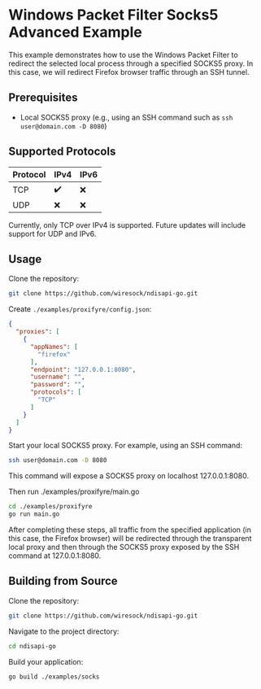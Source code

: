# Windows Packet Filter Socks5 Advanced Example

This example demonstrates how to use the Windows Packet Filter to redirect the selected local process through a specified SOCKS5 proxy. In this case, we will redirect Firefox browser traffic through an SSH tunnel.

## Prerequisites

* Local SOCKS5 proxy (e.g., using an SSH command such as `ssh user@domain.com -D 8080`)

## Supported Protocols

| Protocol | IPv4 | IPv6 |
|----------|------|------|
| TCP      | ✔️   | ❌   |
| UDP      | ❌   | ❌   |

Currently, only TCP over IPv4 is supported. Future updates will include support for UDP and IPv6.

## Usage
Clone the repository:

```sh
git clone https://github.com/wiresock/ndisapi-go.git
```

Create `./examples/proxifyre/config.json`:

```json
{
  "proxies": [
    {
      "appNames": [
        "firefox"
      ],
      "endpoint": "127.0.0.1:8080",
      "username": "",
      "password": "",
      "protocols": [
        "TCP"
      ]
    }
  ]
}
```

Start your local SOCKS5 proxy. For example, using an SSH command:

```sh
ssh user@domain.com -D 8080
```

This command will expose a SOCKS5 proxy on localhost 127.0.0.1:8080.

Then run ./examples/proxifyre/main.go

```sh
cd ./examples/proxifyre
go run main.go
```

After completing these steps, all traffic from the specified application (in this case, the Firefox browser) will be redirected through the transparent local proxy and then through the SOCKS5 proxy exposed by the SSH command at 127.0.0.1:8080.

## Building from Source

Clone the repository:

```sh
git clone https://github.com/wiresock/ndisapi-go.git
```

Navigate to the project directory:

```sh
cd ndisapi-go
```

Build your application:

```sh
go build ./examples/socks
```
